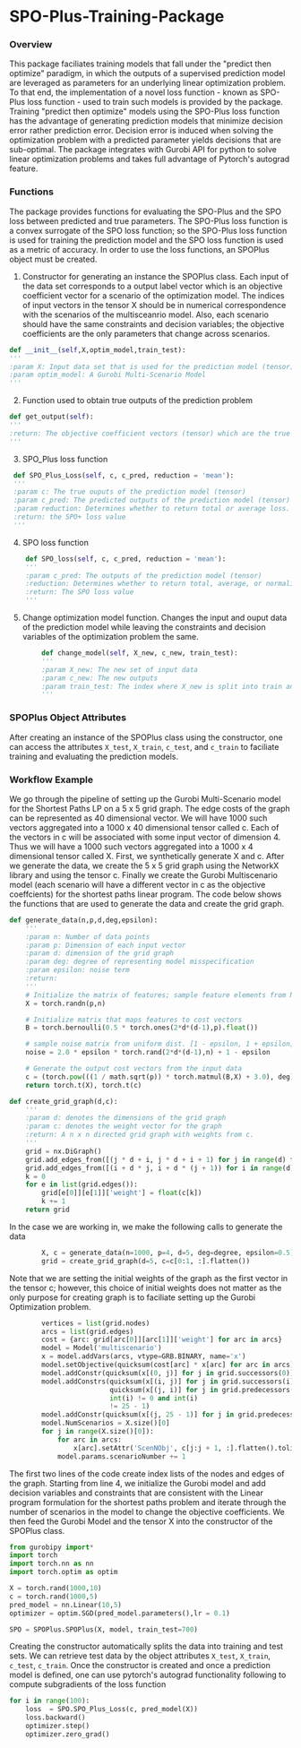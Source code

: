 # SPO-Plus-Training-Package

### Overview
This package faciliates training models that fall under the "predict then optimize" paradigm, in which the outputs of a supervised prediction model are leveraged as parameters for an underlying linear optimization problem. To that end, the implementation of a novel loss function - known as SPO-Plus loss function - used to train such models is provided by the package. Training "predict then optimize" models using the SPO-Plus loss function has the advantage of generating prediction models that minimize decision error rather prediction error. Decision error is induced when solving the optimization problem with a predicted parameter yields decisions that are sub-optimal. The package integrates with Gurobi API for python to solve linear optimization problems and takes full advantage of Pytorch's autograd feature.

### Functions
The package provides functions for evaluating the SPO-Plus and the SPO loss between predicted and true parameters. The SPO-Plus loss function is a convex surrogate of the SPO loss function; so the SPO-Plus loss function is used for training the prediction model and the SPO loss function is used as a metric of accuracy. In order to use the loss functions, an SPOPlus object must be created.

1. Constructor for generating an instance the SPOPlus class. Each input of the data set corresponds to a output label vector which is an objective coefficient vector for a scenario of the optimization model. The indices of  input vectors in the tensor X should be in numerical correspondence with the scenarios of the multisceanrio model. Also, each scenario should have the same constraints and decision variables; the objective coefficients are the only parameters that change across scenarios.
```python
def __init__(self,X,optim_model,train_test):
'''
:param X: Input data set that is used for the prediction model (tensor)
:param optim_model: A Gurobi Multi-Scenario Model
'''  
```
2. Function used to obtain true outputs of the prediction problem
```python
def get_output(self):
'''
:return: The objective coefficient vectors (tensor) which are the true outputs of the prediction model
'''

```
3. SPO_Plus loss function
```python
 def SPO_Plus_Loss(self, c, c_pred, reduction = 'mean'):
 '''
 :param c: The true ouputs of the prediction model (tensor)
 :param c_pred: The predicted outputs of the prediction model (tensor)
 :param reduction: Determines whether to return total or average loss. Takes values 'mean' or 'sum'.
 :return: the SPO+ loss value
 '''
```
4. SPO loss function
```python
    def SPO_loss(self, c, c_pred, reduction = 'mean'):
    '''
    :param c_pred: The outputs of the prediction model (tensor)
    :reduction: Determines whether to return total, average, or normalized SPO loss. Takes values 'mean','sum', or 'normalized'
    :return: The SPO loss value
    '''
```
5. Change optimization model function. Changes the input and ouput data of the prediction model while leaving the constraints and decision variables of the optimization problem the same.
```python
        def change_model(self, X_new, c_new, train_test):
        '''
        :param X_new: The new set of input data
        :param c_new: The new outputs
        :param train_test: The index where X_new is split into train and test data
        '''
```
### SPOPlus Object Attributes
After creating an instance of the SPOPlus class using the constructor, one can access the attributes `X_test`, `X_train`, `c_test`, and `c_train` to faciliate training and evaluating the prediction models.
### Workflow Example
We go through the pipeline of setting up the Gurobi Multi-Scenario model for the Shortest Paths LP on a 5 x 5 grid graph. The edge costs of the graph can be represented as 40 dimensional vector. We will have 1000 such vectors aggregated into a 1000 x 40 dimensional tensor called c. Each of the vectors in c will be associated with some input vector of dimension 4. Thus we will have a 1000 such vectors aggregated into a 1000 x 4 dimensional tensor called X.  First, we synthetically generate X and c. After we generate the data, we create the 5 x 5 grid graph using the NetworkX library and using the tensor c. Finally we create the Gurobi Multiscenario model (each scenario will have a different vector in c as the objective coeffcients) for the shortest paths linear program. The code below shows the functions that are used to generate the data and create the grid graph.
```python
def generate_data(n,p,d,deg,epsilon):
    '''
    :param n: Number of data points
    :param p: Dimension of each input vector
    :param d: dimension of the grid graph
    :param deg: degree of representing model misspecification
    :param epsilon: noise term
    :return:
    '''
    # Initialize the matrix of features; sample feature elements from N(0,1) dist.
    X = torch.randn(p,n)

    # Initialize matrix that maps features to cost vectors
    B = torch.bernoulli(0.5 * torch.ones(2*d*(d-1),p).float())

    # sample noise matrix from uniform dist. [1 - epsilon, 1 + epsilon]
    noise = 2.0 * epsilon * torch.rand(2*d*(d-1),n) + 1 - epsilon

    # Generate the output cost vectors from the input data
    c = (torch.pow(((1 / math.sqrt(p)) * torch.matmul(B,X) + 3.0), deg) + 1.0) * noise
    return torch.t(X), torch.t(c)
```
```python
def create_grid_graph(d,c):
    '''
    :param d: denotes the dimensions of the grid graph
    :param c: denotes the weight vector for the graph
    :return: A n x n directed grid graph with weights from c.
    '''
    grid = nx.DiGraph()
    grid.add_edges_from([(j * d + i, j * d + i + 1) for j in range(d) for i in range(d-1)])
    grid.add_edges_from([(i + d * j, i + d * (j + 1)) for i in range(d) for j in range(d-1)])
    k = 0
    for e in list(grid.edges()):
        grid[e[0]][e[1]]['weight'] = float(c[k])
        k += 1
    return grid
```
In the case we are working in, we make the following calls to generate the data
```python
        X, c = generate_data(n=1000, p=4, d=5, deg=degree, epsilon=0.5)
        grid = create_grid_graph(d=5, c=c[0:1, :].flatten())
```
Note that we are setting the initial weights of the graph as the first vector in the tensor c; however, this choice of initial weights does not matter as the only purpose for creating graph is to faciliate setting up the Gurobi Optimization problem.
```python
        vertices = list(grid.nodes)
        arcs = list(grid.edges)
        cost = {arc: grid[arc[0]][arc[1]]['weight'] for arc in arcs}
        model = Model('multiscenario')
        x = model.addVars(arcs, vtype=GRB.BINARY, name='x')
        model.setObjective(quicksum(cost[arc] * x[arc] for arc in arcs), GRB.MINIMIZE)
        model.addConstr(quicksum(x[(0, j)] for j in grid.successors(0)) == 1, name='source vertex constraint')
        model.addConstrs(quicksum(x[(i, j)] for j in grid.successors(i)) -
                         quicksum(x[(j, i)] for j in grid.predecessors(i)) == 0 for i in vertices if
                         int(i) != 0 and int(i)
                         != 25 - 1)
        model.addConstr(quicksum(x[(j, 25 - 1)] for j in grid.predecessors(25 - 1)) == 1)
        model.NumScenarios = X.size()[0]
        for j in range(X.size()[0]):
            for arc in arcs:
                x[arc].setAttr('ScenNObj', c[j:j + 1, :].flatten().tolist()[arcs.index(arc)])
            model.params.scenarioNumber += 1
```
The first two lines of the code create index lists of the nodes and edges of the graph. Starting from line 4, we initialize the Gurobi model and add decision variables and constraints that are consistent with the Linear program formulation for the shortest paths problem and iterate through the number of scenarios in the model to change the objective coefficients. We then feed the Gurobi Model and the tensor X into the constructor of the SPOPlus class.
```python
from gurobipy import*
import torch
import torch.nn as nn
import torch.optim as optim

X = torch.rand(1000,10)
c = torch.rand(1000,5)
pred_model = nn.Linear(10,5)
optimizer = optim.SGD(pred_model.parameters(),lr = 0.1)

SPO = SPOPlus.SPOPlus(X, model, train_test=700)
```
Creating the constructor automatically splits the data into training and test sets. We can retrieve test data by the object attributes `X_test`, `X_train`, `c_test`, `c_train`. Once the constructor is created and once a prediction model is defined, one can use pytorch's autograd functionality following to compute subgradients of the loss function
```python
for i in range(100):
    loss  = SPO.SPO_Plus_Loss(c, pred_model(X))
    loss.backward()
    optimizer.step()
    optimizer.zero_grad()
    
```
